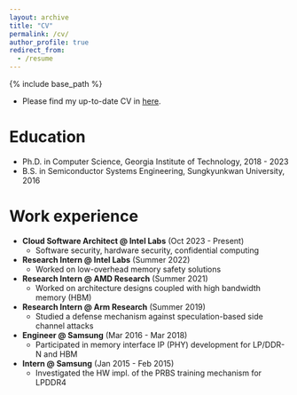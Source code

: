 ```yaml
---
layout: archive
title: "CV"
permalink: /cv/
author_profile: true
redirect_from:
  - /resume
---
```


{% include base_path %}

* Please find my up-to-date CV in <a href='https://docs.google.com/document/d/1PobYBCIAmfHD9pCTQx-I8dvcR1XciXC1jMvgqF-t--g/edit?usp=sharing'>here</a>.

Education
======
* Ph.D. in Computer Science, Georgia Institute of Technology, 2018 - 2023
* B.S. in Semiconductor Systems Engineering, Sungkyunkwan University, 2016

Work experience
======
* <b>Cloud Software Architect @ Intel Labs</b> (Oct 2023 - Present)
	* Software security, hardware security, confidential computing
* <b>Research Intern @ Intel Labs</b> (Summer 2022) 
	* Worked on low-overhead memory safety solutions
* <b>Research Intern @ AMD Research</b> (Summer 2021)
	* Worked on architecture designs coupled with high bandwidth memory (HBM)
* <b>Research Intern @ Arm Research</b> (Summer 2019)
	* Studied a defense mechanism against speculation-based side channel attacks
* <b>Engineer @ Samsung</b> (Mar 2016 - Mar 2018)
	* Participated in memory interface IP (PHY) development for LP/DDR-N and HBM
* <b>Intern @ Samsung</b> (Jan 2015 - Feb 2015)
	* Investigated the HW impl. of the PRBS training mechanism for LPDDR4
